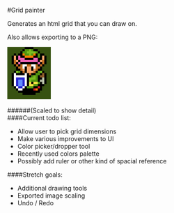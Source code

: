 #Grid painter


Generates an html grid that you can draw on.

Also allows exporting to a PNG:

![LTTP](lttp.png "Created and exported by grid painter")

######(Scaled to show detail)
<br />
####Current todo list:

* Allow user to pick grid dimensions
* Make various improvements to UI
* Color picker/dropper tool
* Recently used colors palette
* Possibly add ruler or other kind of spacial reference

####Stretch goals:

* Additional drawing tools
* Exported image scaling
* Undo / Redo